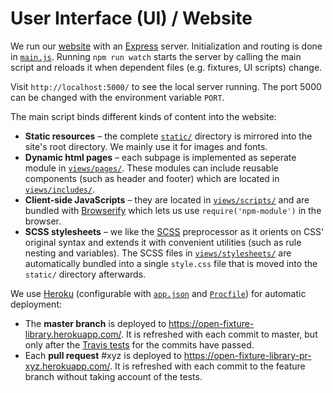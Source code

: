 # User Interface (UI) / Website

We run our [website](https://open-fixture-library.herokuapp.com/) with an [Express](http://expressjs.com/) server. Initialization and routing is done in [`main.js`](../main.js). Running `npm run watch` starts the server by calling the main script and reloads it when dependent files (e.g. fixtures, UI scripts) change.

Visit `http://localhost:5000/` to see the local server running. The port 5000 can be changed with the environment variable `PORT`.

The main script binds different kinds of content into the website:

- **Static resources** – the complete [`static/`](../static/) directory is mirrored into the site's root directory. We mainly use it for images and fonts.
- **Dynamic html pages** – each subpage is implemented as seperate module in [`views/pages/`](../views/pages/). These modules can include reusable components (such as header and footer) which are located in [`views/includes/`](../views/includes/).
- **Client-side JavaScripts** – they are located in [`views/scripts/`](../views/scripts/) and are bundled with [Browserify](http://browserify.org/) which lets us use `require('npm-module')` in the browser.
- **SCSS stylesheets** – we like the [SCSS](http://sass-lang.com/) preprocessor as it orients on CSS' original syntax and extends it with convenient utilities (such as rule nesting and variables). The SCSS files in [`views/stylesheets/`](../views/stylesheets/) are automatically bundled into a single `style.css` file that is moved into the `static/` directory afterwards.

We use [Heroku](https://www.heroku.com/) (configurable with [`app.json`](../app.json) and [`Procfile`](../Procfile)) for automatic deployment:

- The **master branch** is deployed to https://open-fixture-library.herokuapp.com/. It is refreshed with each commit to master, but only after the [Travis tests](testing.md) for the commits have passed.
- Each **pull request** #xyz is deployed to https://open-fixture-library-pr-xyz.herokuapp.com/. It is refreshed with each commit to the feature branch without taking account of the tests.
